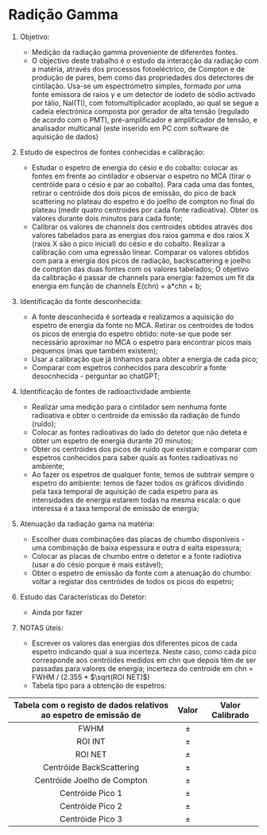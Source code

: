 # Radição Gamma

1. Objetivo:
   - Medição da radiação gamma proveniente de diferentes fontes.
   - O objectivo deste trabalho é o estudo da interacção da radiação com a matéria, através dos processos fotoeléctrico, de Compton e de produção de pares, bem como das propriedades dos detectores de cintilação. Usa-se um espectrómetro simples, formado por uma fonte emissora de raios $\gamma$ e um detector de iodeto de sódio activado por tálio, NaI(Tl), com fotomultiplicador acoplado, ao qual se segue a cadeia electrónica composta por gerador de alta tensão (regulado de acordo com o PMT), pré-amplificador e amplificador de tensão, e analisador multicanal (este inserido em PC com software de aquisição de dados)

2. Estudo de espectros de fontes conhecidas e calibração:
   - Estudar o espetro de energia do césio e do cobalto: colocar as fontes em frente ao cintilador e observar o espetro no MCA (tirar o centróide para o césio e par ao cobalto). Para cada uma das fontes, retirar o centróide dos dois picos de emissão, do pico de back scattering no plateau do espetro e do joelho de compton no final do plateau (medir quatro centroides por cada fonte radioativa). Obter os valores durante dois minutos para cada fonte;
   - Calibrar os valores de channels dos centroides obtidos através dos valores tabelados para as energias dos raios gamma e dos raios X (raios X são o pico inicial) do césio e do cobalto. Realizar a calibração com uma egressão linear. Comparar os valores obtidos com para a energia dos picos de radiação, backscattering e joelho de compton das duas fontes com os valores tabelados; O objetivo da calibração é passar de channels para energia: fazemos um fit da energia em função de channels E(chn) = a*chn + b;
  
3. Identificação da fonte desconhecida:
   - A fonte desconhecida é sorteada e realizamos a aquisição do espetro de energia da fonte no MCA. Retirar os centroides de todos os picos de energia do espetro obtido: note-se que pode ser necessário aproximar no MCA o espetro para encontrar picos mais pequenos (mas que também existem);
   - Usar a calibração que já tinhamos para obter a energia de cada pico;
   - Comparar com espetros conhecidos para descobrir a fonte desocnhecida - perguntar ao chatGPT;
  
4. Identificação de fontes de radioactividade ambiente
   - Realizar uma medição para o cintilador sem nenhuma fonte radioativa e obter o centroide da emissão da radiação de fundo (ruído);
   - Colocar as fontes radioativas do lado do detetor que não deteta e obter um espetro de energia durante 20 minutos;
   - Obter os centróides dos picos de ruído que existam e comparar com espetros conhecidos para saber quais as fontes radioativas no ambiente;
   - Ao fazer os espetros de qualquer fonte, temos de subtrair sempre o espetro do ambiente: temos de fazer todos os gráficos dividindo pela taxa temporal de aquisição de cada espetro para as intensidades de energia estarem todas na mesma escala: o que interessa é a taxa temporal de emissão de energia;
  
5. Atenuação da radiação gama na matéria:
   - Escolher duas combinações das placas de chumbo disponíveis - uma combinação de baixa espessura e outra d ealta espessura;
   - Colocar as placas de chumbo entre o detetor e a fonte radiotiva (usar a do césio porque é mais estável);
   - Obter o espetro de emissão da fonte com a atenuação do chumbo: voltar a registar dos centróides de todos os picos do espetro;

6. Estudo das Características do Detetor:
   - Ainda por fazer

7. NOTAS úteis:
   - Escrever os valores das energias dos diferentes picos de cada espetro indicando qual a sua incerteza. Neste caso, como cada pico corresponde aos centróides medidos em chn que depois têm de ser passadas para valores de energia; incerteza do centroide em chn = FWHM / (2.355 * $\sqrt(ROI NET)$)
   - Tabela tipo para a obtenção de espetros:
  
|           Tabela com o registo de dados relativos ao espetro de emissão de          | Valor | Valor Calibrado |
|:---------------------------:|:-----:|:---------------:|
|             FWHM            |  $\pm$     |                 |
|           ROI INT           |       $\pm$ |                 |
|           ROI NET           |   $\pm$    |                 |
|   Centróide BackScattering  |   $\pm$    |                 |
| Centróide Joelho de Compton |   $\pm$    |                 |
|       Centróide Pico 1      |   $\pm$    |                 |
|       Centróide Pico 2      |   $\pm$    |                 |
|       Centróide Pico 3      |   $\pm$    |                 |